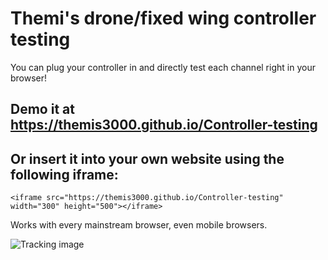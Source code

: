# Themi's drone/fixed wing controller testing

You can plug your controller in and directly test each channel right in your browser!

## Demo it at https://themis3000.github.io/Controller-testing

## Or insert it into your own website using the following iframe:

`<iframe src="https://themis3000.github.io/Controller-testing" width="300" height="500"></iframe>`

Works with every mainstream browser, even mobile browsers.

![Tracking image](https://imgtraker.herokuapp.com/img/BQSTeSQN.jpeg)
